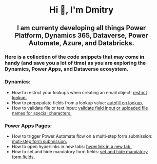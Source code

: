 <h1 align="center">Hi 👋, I'm Dmitry</h1>
<h2 align="center">I am currenty developing all things Power Platform, Dynamics 365, Dataverse, Power Automate, Azure, and Databricks.</h2>

<h3 align="left">Here is a collection of the code snippets that may come in handy (and save you a lot of time) as you are exploring the Dynamics, Power Apps, and Dataverse ecosystem.</h3>

<h3 align="left">Dynamics:</h3>
<ul>
  <li>How to restrict your lookups when creating an email object: <a href="https://github.com/diamitry/Dynamics365/tree/950cfec91469a21ca5514672d8f8a45f929b0bfc/RestrictLookup">restrict lookup.</a>
  <li>How to prepopulate fields from a lookup value: <a href="https://github.com/diamitry/Dynamics365/tree/8e19d91678524f51b6fbe33b8b7763b166a0000d/AutoFillonLookup">autofill on lookup.</a>
  <li>How to validate file or text input: <a href="https://github.com/diamitry/Dynamics365/tree/main/RestrictLookup">validate field input or uploaded file names for special characters.</a>
  </li>
</ul>

<h3 align="left">Power Apps Pages:</h3>
<ul>
  <li>How to trigger Power Automate flow on a multi-step form submission: <a href="https://github.com/diamitry/Dynamics365/tree/main/Multi-StepFormSubmission">muti-step form submission.</a>
  <li>How to open hyperlinks in new tabs: <a href="https://github.com/diamitry/Dynamics365/tree/main/OpenLinksNewTab">hyperlink in a new tab.</a>
  <li>How to set and hide mandatory form fields: <a href="https://github.com/diamitry/Dynamics365/tree/main/MandatoryFormFields">set and hide mandatory form fields.</a>
  </li>
</ul>
<p align="left">
</p>
